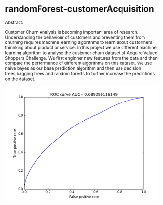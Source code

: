 # randomForest-customerAcquisition
Abstract:

Customer Churn Analysis is becoming important area of research. Understanding the behaviour of
customers and preventing them from churning requires machine learning algorithms to 
learn about custormers thinnking about product or service. In this project we use different machine learning algorithm to analyse the customer churn dataset of Acquire Valued Shoppers 
Challenge. We first enginner new features from the data and then compare the performance of different algorithms on this dataset. We use naive bayes as our base prediction algorithm and then use decision trees,bagging trees and random forests to further increase the predictions on the dataset.

![alt tag](https://github.com/hduhar/randomForest-customerAcquisition/blob/master/figure_2.png)
